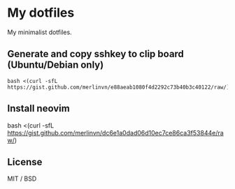 # My dotfiles

My minimalist dotfiles.

## Generate and copy sshkey to clip board (Ubuntu/Debian only)
```
bash <(curl -sfL https://gist.github.com/merlinvn/e88aeab1080f4d2292c73b40b3c40122/raw/)
```

## Install neovim
bash <(curl -sfL https://gist.github.com/merlinvn/dc6e1a0dad06d10ec7ce86ca3f53844e/raw/)

## License

MIT / BSD
